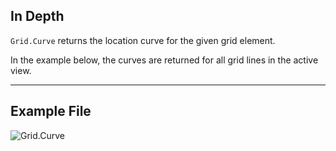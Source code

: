 ## In Depth
`Grid.Curve` returns the location curve for the given grid element.

In the example below, the curves are returned for all grid lines in the active view.
___
## Example File

![Grid.Curve](./Revit.Elements.Grid.Curve_img.jpg)